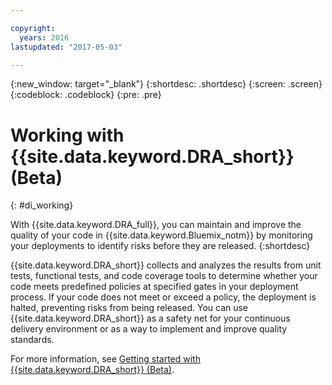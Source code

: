 ```yaml
---

copyright:
  years: 2016
lastupdated: "2017-05-03"

---
```


{:new_window: target="_blank"}
{:shortdesc: .shortdesc}
{:screen: .screen}
{:codeblock: .codeblock}
{:pre: .pre}

# Working with {{site.data.keyword.DRA_short}} (Beta)
{: #di_working}

With {{site.data.keyword.DRA_full}}, you can maintain and improve the quality of your code in {{site.data.keyword.Bluemix_notm}} by monitoring your deployments to identify risks before they are released.
{:shortdesc}

{{site.data.keyword.DRA_short}} collects and analyzes the results from unit tests, functional tests, and code coverage tools to determine whether your code meets predefined policies at specified gates in your deployment process. If your code does not meet or exceed a policy, the deployment is halted, preventing risks from being released. You can use {{site.data.keyword.DRA_short}} as a safety net for your continuous delivery environment or as a way to implement and improve quality standards. 

For more information, see [Getting started with {{site.data.keyword.DRA_short}} (Beta)](/docs/services/DevOpsInsights/index.html).
